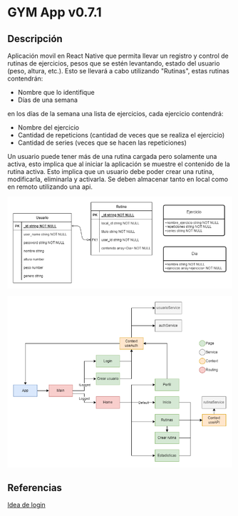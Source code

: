 # GYM App v0.7.1

## Descripción

Aplicación movil en React Native que permita llevar un registro y control de rutinas de ejercicios, pesos que se estén levantando, estado del usuario (peso, altura, etc.).
Esto se llevará a cabo utilizando "Rutinas", estas rutinas contendrán:

- Nombre que lo identifique
- Días de una semana

en los días de la semana una lista de ejercicios, cada ejercicio contendrá:

- Nombre del ejercicio
- Cantidad de repeticions (cantidad de veces que se realiza el ejercicio)
- Cantidad de series (veces que se hacen las repeticiones)

Un usuario puede tener más de una rutina cargada pero solamente una activa, esto implica que al iniciar la aplicación se muestre el contenido de la rutina activa. Esto implica que un usuario debe poder crear una rutina, modificarla, eliminarla y activarla. Se deben almacenar tanto en local como en remoto utilizando una api.

![Diagrama BD](https://github.com/Elias288/Gym_App/blob/master/assets/gymDiagram.drawio.png)

![Proyect flow](https://github.com/Elias288/Gym_App/blob/master/assets/gymFlow.drawio.png)

## Referencias

[Idea de login](https://i.pinimg.com/originals/bf/d5/70/bfd57007adc74d24e9a20212cc074295.png)
